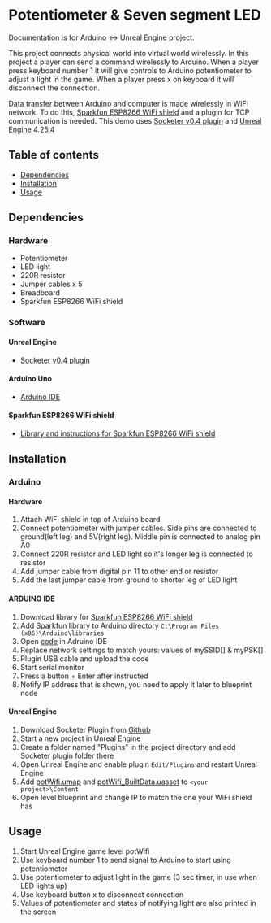 # Potentiometer & Seven segment LED
Documentation is for Arduino <-> Unreal Engine project.

This project connects physical world into virtual world wirelessly. In this project a player can send a command wirelessly to Arduino. When a player press keyboard number 1 it will give controls to Arduino potentiometer to adjust a light in the game. When a player press x on keyboard it will disconnect the connection.

Data transfer between Arduino and computer is made wirelessly in WiFi network. To do this, [Sparkfun ESP8266 WiFi shield](https://www.sparkfun.com/products/13287) and a plugin for TCP communication is needed. This demo uses [Socketer v0.4 plugin](https://github.com/How2Compute/Socketer) and [Unreal Engine 4.25.4](https://www.unrealengine.com/en-US/)

## Table of contents
* [Dependencies](#dependencies)
* [Installation](#installation)
* [Usage](#usage)

## Dependencies

### Hardware
* Potentiometer
* LED light
* 220R resistor
* Jumper cables x 5
* Breadboard
* Sparkfun ESP8266 WiFi shield

### Software

#### Unreal Engine
* [Socketer v0.4 plugin](https://github.com/How2Compute/Socketer)

#### Arduino Uno
* [Arduino IDE](https://www.arduino.cc/en/software)

#### Sparkfun ESP8266 WiFi shield
* [Library and instructions for Sparkfun ESP8266 WiFi shield](https://learn.sparkfun.com/tutorials/esp8266-wifi-shield-hookup-guide?_ga=2.232777183.154801248.1606463257-1158639612.1605182896#installing-the-esp8266-at-library)

## Installation

### Arduino

#### Hardware
1. Attach WiFi shield in top of Arduino board
2. Connect potentiometer with jumper cables. Side pins are connected to ground(left leg) and 5V(right leg). Middle pin is connected to analog pin A0
3. Connect 220R resistor and LED light so it's longer leg is connected to resistor
4. Add jumper cable from digital pin 11 to other end or resistor
5. Add the last jumper cable from ground to shorter leg of LED light

#### ARDUINO IDE
1. Download library for [Sparkfun ESP8266 WiFi shield](https://learn.sparkfun.com/tutorials/esp8266-wifi-shield-hookup-guide?_ga=2.232777183.154801248.1606463257-1158639612.1605182896#installing-the-esp8266-at-library)
2. Add Sparkfun library to Arduino directory `C:\Program Files (x86)\Arduino\libraries`
3. Open [code](https://github.com/HAMK-ICT-Project8/arduino-scripts/blob/main/Socketer/Wireless%20Potentiometer/wifiPotTimer.ino) in Adruino IDE
4. Replace network settings to match yours: values of mySSID[] & myPSK[]
4. Plugin USB cable and upload the code
5. Start serial monitor
6. Press a button + Enter after instructed
7. Notify IP address that is shown, you need to apply it later to blueprint node


#### Unreal Engine
1. Download Socketer Plugin from [Github](https://github.com/How2Compute/Socketer)
2. Start a new project in Unreal Engine
3. Create a folder named "Plugins" in the project directory and add Socketer plugin folder there
4. Open Unreal Engine and enable plugin `Edit/Plugins` and restart Unreal Engine
5. Add [potWifi.umap](https://github.com/HAMK-ICT-Project8/arduino-scripts/blob/main/Socketer/Wireless%20Potentiometer/potWifi.umap) and [potWifi_BuiltData.uasset](https://github.com/HAMK-ICT-Project8/arduino-scripts/blob/main/Socketer/Wireless%20Potentiometer/potWifi_BuiltData.uasset) to `<your project>\Content`
6. Open level blueprint and change IP to match the one your WiFi shield has

## Usage

1. Start Unreal Engine game level potWifi
2. Use keyboard number 1 to send signal to Arduino to start using potentiometer
3. Use potentiometer to adjust light in the game (3 sec timer, in use when LED lights up)
4. Use keyboard button x to disconnect connection
4. Values of potentiometer and states of notifying light are also printed in the screen
